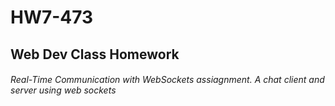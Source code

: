 # HW7-473
## Web Dev Class Homework
###### Real-Time Communication with WebSockets assiagnment. A chat client and server using web sockets
